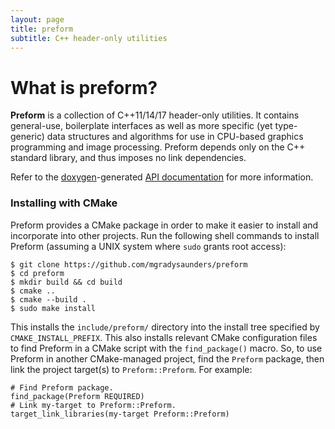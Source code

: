 ```yaml
---
layout: page
title: preform
subtitle: C++ header-only utilities
---
```


# What is preform?

**Preform** is a collection of C++11/14/17 header-only utilities. It
contains general-use, boilerplate interfaces as well as more specific 
(yet type-generic) data structures and algorithms for use in CPU-based 
graphics programming and image processing. Preform depends only on the 
C++ standard library, and thus imposes no link dependencies.

Refer to the [doxygen][1]-generated [API documentation][2] for 
more information.

[1]: http://doxygen.nl
[2]: https://mgradysaunders.github.io/preform/doxygen/html

### Installing with CMake

Preform provides a CMake package in order to make it easier to 
install and incorporate into other projects. Run the following shell
commands to install Preform (assuming a UNIX system where `sudo` grants
root access):
```
$ git clone https://github.com/mgradysaunders/preform
$ cd preform
$ mkdir build && cd build
$ cmake ..
$ cmake --build .
$ sudo make install
```
This installs the `include/preform/` directory into the install tree
specified by `CMAKE_INSTALL_PREFIX`. This also installs relevant CMake
configuration files to find Preform in a CMake script with the
`find_package()` macro. So, to use Preform in another CMake-managed
project, find the `Preform` package, then link the project target(s) 
to `Preform::Preform`. For example:
```
# Find Preform package.
find_package(Preform REQUIRED)
# Link my-target to Preform::Preform.
target_link_libraries(my-target Preform::Preform)
```
